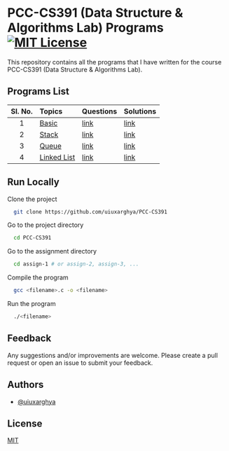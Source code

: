 # PCC-CS391 (Data Structure & Algorithms Lab) Programs [![MIT License](https://img.shields.io/badge/License-MIT-green.svg)](https://choosealicense.com/licenses/mit/)

This repository contains all the programs that I have written for the course PCC-CS391 (Data Structure & Algorithms Lab).

## Programs List

| Sl. No. | Topics | Questions | Solutions |
| :-----: | :-------- | :------- | :------------------------- |
| 1 | [Basic](./assign-1/README.md) | [link](./assign-1/README.md#questions) | [link](./assign-1/README.md#solutions) |
| 2 | [Stack](./assign-2/README.md) | [link](./assign-2/README.md#questions) | [link](./assign-2/README.md#solutions) |
| 3 | [Queue](./assign-3/README.md) | [link](./assign-3/README.md#questions) | [link](./assign-3/README.md#solutions) |
| 4 | [Linked List](./assign-4/README.md) | [link](./assign4/README.md#questions) | [link](./assign-4/README.md#solutions) |

## Run Locally

Clone the project

```bash
  git clone https://github.com/uiuxarghya/PCC-CS391
```

Go to the project directory

```bash
  cd PCC-CS391
```

Go to the assignment directory

```bash
  cd assign-1 # or assign-2, assign-3, ...
```

Compile the program

```bash
  gcc <filename>.c -o <filename>
```

Run the program

```bash
  ./<filename>
```

## Feedback

Any suggestions and/or improvements are welcome. Please create a pull request or open an issue to submit your feedback.

## Authors

- [@uiuxarghya](https://www.github.com/uiuxarghya)

## License

[MIT](./LICENSE)
